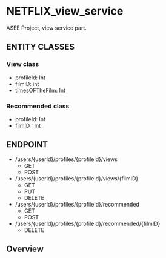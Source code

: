 # NETFLIX_view_service
ASEE Project, view service part.

## ENTITY CLASSES
### View class
- profileId: Int
- filmID: int
- timesOFTheFilm: Int


### Recommended class
- profileId: Int
- filmID : Int

## ENDPOINT
- /users/{userId}/profiles/{profileId}/views
    - GET
    - POST
- /users/{userId}/profiles/{profileId}/views/{filmID}
    -  GET
    - PUT
    - DELETE
- /users/{userId}/profiles/{profileId}/recommended
    - GET
    - POST
- /users/{userId}/profiles/{profileId}/recommended/{filmID}
    - DELETE

## Overview
